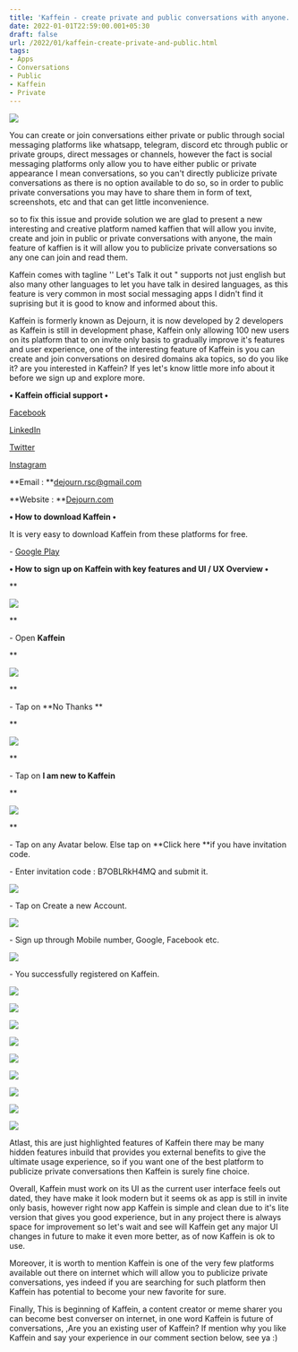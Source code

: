 ```yaml
---
title: 'Kaffein - create private and public conversations with anyone.'
date: 2022-01-01T22:59:00.001+05:30
draft: false
url: /2022/01/kaffein-create-private-and-public.html
tags: 
- Apps
- Conversations
- Public
- Kaffein
- Private
---
```


[![](https://lh3.googleusercontent.com/-XhCOtnv1g5g/YdCOFbhmU1I/AAAAAAAAIPE/n8DPUAtiFwkJkhh9edjMVvIltsTTUprWACNcBGAsYHQ/s1600/1641057808988739-0.png)](https://lh3.googleusercontent.com/-XhCOtnv1g5g/YdCOFbhmU1I/AAAAAAAAIPE/n8DPUAtiFwkJkhh9edjMVvIltsTTUprWACNcBGAsYHQ/s1600/1641057808988739-0.png)

  

You can create or join conversations either private or public through social messaging platforms like whatsapp, telegram, discord etc through public or private groups, direct messages or channels, however the fact is social messaging platforms only allow you to have either public or private appearance I mean conversations, so you can't directly publicize private conversations as there is no option available to do so, so in order to public private conversations you may have to share them in form of text, screenshots, etc and that can get little inconvenience.

  

so to fix this issue and provide solution we are glad to present a new interesting and creative platform named kaffien that will allow you invite, create and join in public or private conversations with anyone, the main feature of kaffien is it will allow you to publicize private conversations so any one can join and read them.

  

Kaffein comes with tagline '' Let's Talk it out " supports not just english but also many other languages to let you have talk in desired languages, as this feature is very common in most social messaging apps I didn't find it suprising but it is good to know and informed about this.

  

Kaffein is formerly known as Dejourn, it is now developed by 2 developers as Kaffein is still in development phase, Kaffein only allowing 100 new users on its platform that to on invite only basis to gradually improve it's features and user experience, one of the interesting feature of Kaffein is you can create and join conversations on desired domains aka topics, so do you like it? are you interested in Kaffein? If yes let's know little more info about it before we sign up and explore more.

  

**• Kaffein official support •**

[Facebook](https://www.facebook.com/kaffein.company/) 

[LinkedIn](https://www.linkedin.com/company/dejourn) 

[Twitter](https://twitter.com/Kaffein_Company/)  

[Instagram](https://www.instagram.com/kaffein_company/) 

**Email : **[dejourn.rsc@gmail.com](mailto:dejourn.rsc@gmail.com)

**Website : **[Dejourn.com](http://dejourn.com/)

**• How to download Kaffein •**

It is very easy to download Kaffein from these platforms for free.

  

\- [Google Play](https://play.google.com/store/apps/details?id=com.dejourn.social)

**• How to sign up on Kaffein with key features and UI / UX Overview •**

**

[![](https://lh3.googleusercontent.com/-2f8odmpWc_w/YdCOEVS-O7I/AAAAAAAAIPA/--D9OCE_mBw56RaCsuQWMAS6tWtaAC6MwCNcBGAsYHQ/s1600/1641057804281955-1.png)](https://lh3.googleusercontent.com/-2f8odmpWc_w/YdCOEVS-O7I/AAAAAAAAIPA/--D9OCE_mBw56RaCsuQWMAS6tWtaAC6MwCNcBGAsYHQ/s1600/1641057804281955-1.png)

  
**

\- Open **Kaffein**

**

[![](https://lh3.googleusercontent.com/-38rkOdUMFJQ/YdCODGiiAPI/AAAAAAAAIO8/iRqcR7cqK84uUqvAJ5mB-7vrw_O863G_ACNcBGAsYHQ/s1600/1641057800428638-2.png)](https://lh3.googleusercontent.com/-38rkOdUMFJQ/YdCODGiiAPI/AAAAAAAAIO8/iRqcR7cqK84uUqvAJ5mB-7vrw_O863G_ACNcBGAsYHQ/s1600/1641057800428638-2.png)

  
**

\- Tap on **No Thanks **

**

[![](https://lh3.googleusercontent.com/-U4qxiA18sqQ/YdCOCBuTzNI/AAAAAAAAIO4/mccfoZnEFM02EoIN_A0s-7spb5y6NhLlACNcBGAsYHQ/s1600/1641057796543250-3.png)](https://lh3.googleusercontent.com/-U4qxiA18sqQ/YdCOCBuTzNI/AAAAAAAAIO4/mccfoZnEFM02EoIN_A0s-7spb5y6NhLlACNcBGAsYHQ/s1600/1641057796543250-3.png)

  
**

\- Tap on **I am new to Kaffein**

**

[![](https://lh3.googleusercontent.com/-EKbqluyTw0A/YdCOBCvsa3I/AAAAAAAAIO0/w01sshj67ycjAbvmPECpP5w_IdkPKdE6ACNcBGAsYHQ/s1600/1641057792395948-4.png)](https://lh3.googleusercontent.com/-EKbqluyTw0A/YdCOBCvsa3I/AAAAAAAAIO0/w01sshj67ycjAbvmPECpP5w_IdkPKdE6ACNcBGAsYHQ/s1600/1641057792395948-4.png)

  
**

\- Tap on any Avatar below. Else tap on **Click here **if you have invitation code.

  

\- Enter invitation code : B7OBLRkH4MQ and submit it.

  

[![](https://lh3.googleusercontent.com/-KODuzRsMhtk/YdCOAKnuLAI/AAAAAAAAIOw/WsntY2GEbdwpsOecwlKNlxOy5SQhd99IQCNcBGAsYHQ/s1600/1641057788581327-5.png)](https://lh3.googleusercontent.com/-KODuzRsMhtk/YdCOAKnuLAI/AAAAAAAAIOw/WsntY2GEbdwpsOecwlKNlxOy5SQhd99IQCNcBGAsYHQ/s1600/1641057788581327-5.png)

  

\- Tap on Create a new Account.

  

[![](https://lh3.googleusercontent.com/-qlvkyRFe9u0/YdCN_Ff4ftI/AAAAAAAAIOs/CXs5-hrdCyUle_ObKh0U7jpDWOzob6LyACNcBGAsYHQ/s1600/1641057785021985-6.png)](https://lh3.googleusercontent.com/-qlvkyRFe9u0/YdCN_Ff4ftI/AAAAAAAAIOs/CXs5-hrdCyUle_ObKh0U7jpDWOzob6LyACNcBGAsYHQ/s1600/1641057785021985-6.png)

  

\- Sign up through Mobile number, Google, Facebook etc.

  

[![](https://lh3.googleusercontent.com/-26DN1L3t2K4/YdCN-eP8PgI/AAAAAAAAIOo/euQzDkx8sTsytRAdpkCJaxPr2DX2OEGNwCNcBGAsYHQ/s1600/1641057781925541-7.png)](https://lh3.googleusercontent.com/-26DN1L3t2K4/YdCN-eP8PgI/AAAAAAAAIOo/euQzDkx8sTsytRAdpkCJaxPr2DX2OEGNwCNcBGAsYHQ/s1600/1641057781925541-7.png)

  

\- You successfully registered on Kaffein.

  

[![](https://lh3.googleusercontent.com/-CEoevqgp4_c/YdCN9gvc58I/AAAAAAAAIOk/i9paAXE9PAspLyl73s505rx5rlCM3_63wCNcBGAsYHQ/s1600/1641057777773717-8.png)](https://lh3.googleusercontent.com/-CEoevqgp4_c/YdCN9gvc58I/AAAAAAAAIOk/i9paAXE9PAspLyl73s505rx5rlCM3_63wCNcBGAsYHQ/s1600/1641057777773717-8.png)

  

[![](https://lh3.googleusercontent.com/-7nZv51ALHhc/YdCN8oCJKyI/AAAAAAAAIOg/pdaJa1Ic_ZAtz_TcbRGicQx-xS23MUl6gCNcBGAsYHQ/s1600/1641057774190678-9.png)](https://lh3.googleusercontent.com/-7nZv51ALHhc/YdCN8oCJKyI/AAAAAAAAIOg/pdaJa1Ic_ZAtz_TcbRGicQx-xS23MUl6gCNcBGAsYHQ/s1600/1641057774190678-9.png)

  

[![](https://lh3.googleusercontent.com/-uQFivU033pI/YdCN7pTet7I/AAAAAAAAIOc/jlkphOMFrtY3cWu5pXTA7NdSndoRNMFmgCNcBGAsYHQ/s1600/1641057771118736-10.png)](https://lh3.googleusercontent.com/-uQFivU033pI/YdCN7pTet7I/AAAAAAAAIOc/jlkphOMFrtY3cWu5pXTA7NdSndoRNMFmgCNcBGAsYHQ/s1600/1641057771118736-10.png)

  

[![](https://lh3.googleusercontent.com/-nVn0kCH9e6w/YdCN693gz0I/AAAAAAAAIOY/nyfIokGFvR0eKZ1FKuR_7uxXaTRUhU6egCNcBGAsYHQ/s1600/1641057767028005-11.png)](https://lh3.googleusercontent.com/-nVn0kCH9e6w/YdCN693gz0I/AAAAAAAAIOY/nyfIokGFvR0eKZ1FKuR_7uxXaTRUhU6egCNcBGAsYHQ/s1600/1641057767028005-11.png)

  

[![](https://lh3.googleusercontent.com/-QUw3SKZEIH0/YdCN57A1mJI/AAAAAAAAIOU/P9CxivK3qwMaKlmroGIsLDh8k_jWN00jQCNcBGAsYHQ/s1600/1641057763516462-12.png)](https://lh3.googleusercontent.com/-QUw3SKZEIH0/YdCN57A1mJI/AAAAAAAAIOU/P9CxivK3qwMaKlmroGIsLDh8k_jWN00jQCNcBGAsYHQ/s1600/1641057763516462-12.png)

  

[![](https://lh3.googleusercontent.com/-xAa3Mxj5fQk/YdCN45zvaiI/AAAAAAAAIOQ/mKbd8p4Rl58YjS0RYtDETjJvWvD1v4ZTQCNcBGAsYHQ/s1600/1641057760401185-13.png)](https://lh3.googleusercontent.com/-xAa3Mxj5fQk/YdCN45zvaiI/AAAAAAAAIOQ/mKbd8p4Rl58YjS0RYtDETjJvWvD1v4ZTQCNcBGAsYHQ/s1600/1641057760401185-13.png)

  

[![](https://lh3.googleusercontent.com/-O4KlksZock8/YdCN4ANqkWI/AAAAAAAAIOM/F54MyoY6z0E1OoBS2gNJMRgIker27CPggCNcBGAsYHQ/s1600/1641057756765739-14.png)](https://lh3.googleusercontent.com/-O4KlksZock8/YdCN4ANqkWI/AAAAAAAAIOM/F54MyoY6z0E1OoBS2gNJMRgIker27CPggCNcBGAsYHQ/s1600/1641057756765739-14.png)

  

[![](https://lh3.googleusercontent.com/-h_b1PCUzpH4/YdCN3Du46DI/AAAAAAAAIOI/cvHPeAp2SBoYGJVLUcmEev2z946OerRQQCNcBGAsYHQ/s1600/1641057752470012-15.png)](https://lh3.googleusercontent.com/-h_b1PCUzpH4/YdCN3Du46DI/AAAAAAAAIOI/cvHPeAp2SBoYGJVLUcmEev2z946OerRQQCNcBGAsYHQ/s1600/1641057752470012-15.png)

  

[![](https://lh3.googleusercontent.com/-ovDAefPsaTY/YdCN2NdTomI/AAAAAAAAIOE/EWrzFPdxVUAzdYZN3QGXCt0ezdybyNuAwCNcBGAsYHQ/s1600/1641057740206080-16.png)](https://lh3.googleusercontent.com/-ovDAefPsaTY/YdCN2NdTomI/AAAAAAAAIOE/EWrzFPdxVUAzdYZN3QGXCt0ezdybyNuAwCNcBGAsYHQ/s1600/1641057740206080-16.png)

  

Atlast, this are just highlighted features of Kaffein there may be many hidden features inbuild that provides you external benefits to give the ultimate usage experience, so if you want one of the best platform to publicize private conversations then Kaffein is surely fine choice.  

  

Overall, Kaffein must work on its UI as the current user interface feels out dated, they have make it look modern but it seems ok as app is still in invite only basis, however right now app Kaffein is simple and clean due to it's lite version that gives you good experience, but in any project there is always space for improvement so let's wait and see will Kaffein get any major UI changes in future to make it even more better, as of now Kaffein is ok to use.

  

Moreover, it is worth to mention Kaffein is one of the very few platforms available out there on internet which will allow you to publicize private conversations, yes indeed if you are searching for such platform then Kaffein has potential to become your new favorite for sure.

  

Finally, This is beginning of Kaffein, a content creator or meme sharer you can become best converser on internet, in one word Kaffein is future of conversations, ,Are you an existing user of Kaffein? If mention why you like Kaffein and say your experience in our comment section below, see ya :)